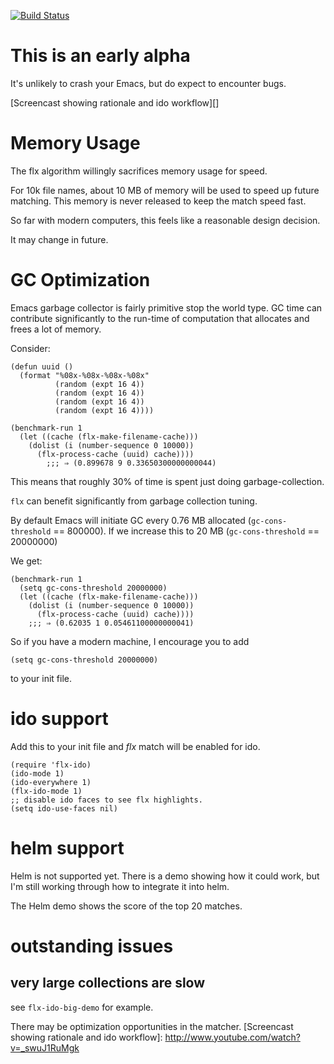 [![Build Status](https://travis-ci.org/lewang/flx.png)](http://travis-ci.org/lewang/flx)

# This is an early alpha

It's unlikely to crash your Emacs, but do expect to encounter bugs.


[Screencast showing rationale and ido workflow][]

# Memory Usage

The flx algorithm willingly sacrifices memory usage for speed.

For 10k file names, about 10 MB of memory will be used to speed up future
matching.  This memory is never released to keep the match speed fast.

So far with modern computers, this feels like a reasonable design decision.

It may change in future.


# GC Optimization

Emacs garbage collector is fairly primitive stop the world type.  GC time can
contribute significantly to the run-time of computation that allocates and
frees a lot of memory.

Consider:

    (defun uuid ()
      (format "%08x-%08x-%08x-%08x"
              (random (expt 16 4))
              (random (expt 16 4))
              (random (expt 16 4))
              (random (expt 16 4))))

    (benchmark-run 1
      (let ((cache (flx-make-filename-cache)))
        (dolist (i (number-sequence 0 10000))
          (flx-process-cache (uuid) cache))))
            ;;; ⇒ (0.899678 9 0.33650300000000044)

This means that roughly 30% of time is spent just doing garbage-collection.

`flx` can benefit significantly from garbage collection tuning.

By default Emacs will initiate GC every 0.76 MB allocated (`gc-cons-threshold`
== 800000).  If we increase this to 20 MB (`gc-cons-threshold` == 20000000)

We get:

    (benchmark-run 1
      (setq gc-cons-threshold 20000000)
      (let ((cache (flx-make-filename-cache)))
        (dolist (i (number-sequence 0 10000))
          (flx-process-cache (uuid) cache))))
        ;;; ⇒ (0.62035 1 0.05461100000000041)

So if you have a modern machine, I encourage you to add

    (setq gc-cons-threshold 20000000)

to your init file.

# ido support

Add this to your init file and *flx* match will be enabled for ido.

    (require 'flx-ido)
    (ido-mode 1)
    (ido-everywhere 1)
    (flx-ido-mode 1)
    ;; disable ido faces to see flx highlights.
    (setq ido-use-faces nil)



# helm support

Helm is not supported yet.  There is a demo showing how it could work, but I'm
still working through how to integrate it into helm.

The Helm demo shows the score of the top 20 matches.

# outstanding issues

## very large collections are slow

see `flx-ido-big-demo` for example.

There may be optimization opportunities in the matcher.
[Screencast showing rationale and ido workflow]: http://www.youtube.com/watch?v=_swuJ1RuMgk
